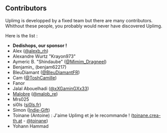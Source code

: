 Contributors
---------
Uplimg is developped by a fixed team but there are many contributors. Whithout these people, you probably would never have discovered Uplimg.

Here is the list :

 * **Dedishops, our sponsor !** 
 * Alex ([@alexb_rh](https://twitter.com/alexb_rh))
 * Alexandre Wurtz "Krayon973"
 * Aymeric B. "Shindaube" ([@Mimim_Dragneel](https://twitter.com/Mimim_Dragneel))
 * Benjamin_ (benjam62217)
 * BleuDiamant ([@BleuDiamantFR](https://twitter.com/BleuDiamantFR))
 * Cam ([@ToshCamille](https://twitter.com/ToshCamille))
 * Fanor
 * Jalal Abouelhadi ([@xXGaminGXx33](https://twitter.com/xXGaminGXx33))
 * [Malobre](http://malob.re) ([@malob_re](https://twitter.com/malob_re))
 * Mrs025
 * si0ls ([si0ls.fr](http://www.si0ls.fr/, "www.si0ls.fr"))
 * Simon ([Indie-Gift](http://indie-gift.fr "Indie-Gift"))
 * Toinane (Antoine) : J'aime Uplimg et je le recommande ! ([toinane.crea-th.at](https://toinane.crea-th.at) - [@toinane](https://twitter.com/toinane))
 * Yohann Hammad
